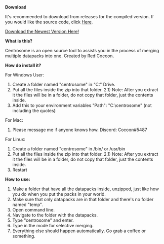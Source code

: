 **Download**

It's recommended to download from releases for the compiled version. If you would like the source code, click [Here](https://github.com/RedCocoon/Centrosome).

[Download the Newest Version Here!](https://github.com/RedCocoon/Centrosome/releases)

**What is this?**

Centrosome is an open source tool to assists you in the process of merging multiple datapacks into one. Created by Red Cocoon.

**How do install it?**

For Windows User:
1) Create a folder named "centrosome" in "C:" Drive.
2) Put all the files inside the zip into that folder.
2.1) Note: After you extract it the files will be in a folder, do not copy that folder, just the contents inside.
3) Add this to your environment variables "Path":
"C:\centrosome" (not including the quotes)

For Mac:
1) Please message me if anyone knows how. Discord: Cocoon#5487

For Linux:
1) Create a folder named "centrosome" in /bin/ or /usr/bin
2) Put all the files inside the zip into that folder.
2.1) Note: After you extract it the files will be in a folder, do not copy that folder, just the contents inside.
3) Restart

**How to use:**

1) Make a folder that have all the datapacks inside, unzipped, just like how you do when you put the packs in your world.
2) Make sure that only datapacks are in that folder and there's no folder named "temp".
3) Open command line.
4) Navigate to the folder with the datapacks.
5) Type "centrosome" and enter.
6) Type in the mode for selective merging.
7) Everything else should happen automatically. Go grab a coffee or something.
